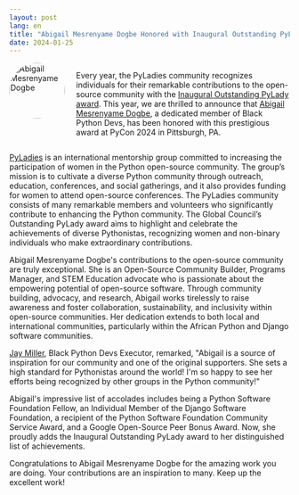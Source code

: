 ```yaml
---
layout: post
lang: en
title: "Abigail Mesrenyame Dogbe Honored with Inaugural Outstanding PyLady Award"
date: 2024-01-25
---
```

<div style="display: flex; align-items: flex-start;">

<img src="https://mesreandfriends.org/wp-content/uploads/2024/03/Dogbe_Abigail-DSC07499-1-1-1.jpg" style="margin-right: 20px; width: 100px; height: 100px; border-radius: 50%;" alt="Abigail Mesrenyame Dogbe">

<p>Every year, the PyLadies community recognizes individuals for their remarkable contributions to the open-source community with the <a href="https://kit.pyladies.com/en/latest/global/award.html">Inaugural Outstanding PyLady award</a>. This year, we are thrilled to announce that <a href="https://mesrenyamedogbe.hashnode.dev/">Abigail Mesrenyame Dogbe</a>, a dedicated member of Black Python Devs, has been honored with this prestigious award at PyCon 2024 in Pittsburgh, PA.</p>

</div>

[PyLadies](https://pyladies.com/) is an international mentorship group committed to increasing the participation of women in the Python open-source community. The group’s mission is to cultivate a diverse Python community through outreach, education, conferences, and social gatherings, and it also provides funding for women to attend open-source conferences. The PyLadies community consists of many remarkable members and volunteers who significantly contribute to enhancing the Python community. The Global Council’s Outstanding PyLady award aims to highlight and celebrate the achievements of diverse Pythonistas, recognizing women and non-binary individuals who make extraordinary contributions.

Abigail Mesrenyame Dogbe's contributions to the open-source community are truly exceptional. She is an Open-Source Community Builder, Programs Manager, and STEM Education advocate who is passionate about the empowering potential of open-source software. Through community building, advocacy, and research, Abigail works tirelessly to raise awareness and foster collaboration, sustainability, and inclusivity within open-source communities. Her dedication extends to both local and international communities, particularly within the African Python and Django software communities.

[Jay Miller](https://kjaymiller.com/), Black Python Devs Executor, remarked, "Abigail is a source of inspiration for our community and one of the original supporters. She sets a high standard for Pythonistas around the world! I'm so happy to see her efforts being recognized by other groups in the Python community!"

Abigail's impressive list of accolades includes being a Python Software Foundation Fellow, an Individual Member of the Django Software Foundation, a recipient of the Python Software Foundation Community Service Award, and a Google Open-Source Peer Bonus Award. Now, she proudly adds the Inaugural Outstanding PyLady award to her distinguished list of achievements.

Congratulations to Abigail Mesrenyame Dogbe for the amazing work you are doing. Your contributions are an inspiration to many. Keep up the excellent work!
